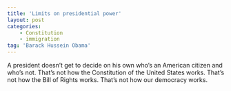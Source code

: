 ```yaml
---
title: 'Limits on presidential power'
layout: post
categories:
    - Constitution
    - immigration
tag: 'Barack Hussein Obama'
---
```


A president doesn’t get to decide on his own who’s an American citizen and who’s not. That’s not how the Constitution of the United States works. That’s not how the Bill of Rights works. That’s not how our democracy works.